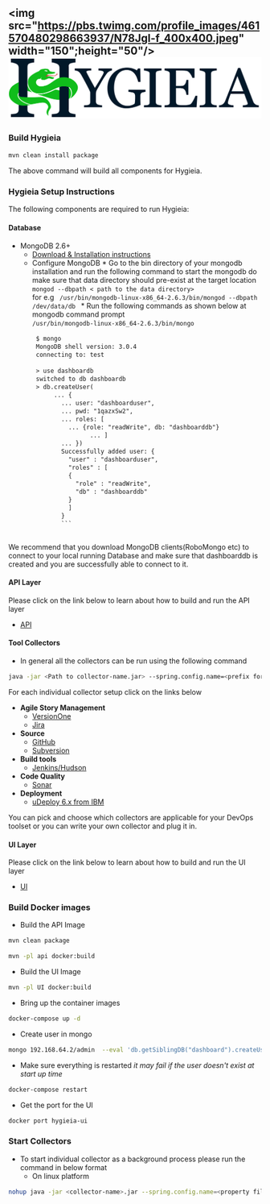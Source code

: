 <img src="https://pbs.twimg.com/profile_images/461570480298663937/N78Jgl-f_400x400.jpeg" width="150";height="50"/>![Image](/UI/src/assets/images/Hygieia_b.png)
--

### Build Hygieia
```bash
mvn clean install package
```
The above command will build all components for Hygieia.

### Hygieia Setup Instructions
The following components are required to run Hygieia:

#### Database
* MongoDB 2.6+
     * [Download & Installation instructions](https://www.mongodb.org/downloads#previous)
     * Configure MongoDB
      * Go to the bin directory of your mongodb installation and run the following command to start the mongodb do make sure that data directory should pre-exist at the target location <br/>
       <code>mongod --dbpath < path to the data directory> </code> <br/>
       for e.g <code> /usr/bin/mongodb-linux-x86_64-2.6.3/bin/mongod --dbpath /dev/data/db </code>
      * Run the following commands as shown below at mongodb command prompt
        <code> /usr/bin/mongodb-linux-x86_64-2.6.3/bin/mongo </code>  
        ```Shell
         $ mongo  
         MongoDB shell version: 3.0.4
         connecting to: test  

         > use dashboardb
         switched to db dashboardb
         > db.createUser(
              ... {
                ... user: "dashboarduser",
                ... pwd: "1qazxSw2",
                ... roles: [
                  ... {role: "readWrite", db: "dashboarddb"}
                        ... ]
                ... })
                Successfully added user: {
                  "user" : "dashboarduser",
                  "roles" : [
                  {
                    "role" : "readWrite",
                    "db" : "dashboarddb"
                  }
                  ]
                }  
                ```


We recommend that you download  MongoDB clients(RoboMongo etc) to connect to your local
running Database and make sure that dashboarddb is created and you are successfully able to connect to it.

#### API Layer
Please click on the link below to learn about how to build and run the API layer
* [API](https://github.com/capitalone/Hygieia/tree/master/api)

#### Tool Collectors
* In general all the collectors can be run using the following command
```bash
java -jar <Path to collector-name.jar> --spring.config.name=<prefix for properties> --spring.config.location=<path to properties file location>
```
For each individual collector setup click on the links below

  * **Agile Story Management**
    * [VersionOne](https://github.com/capitalone/Hygieia/tree/master/VersionOneFeatureCollector)
    * [Jira](https://github.com/capitalone/Hygieia/tree/master/JiraFeatureCollector)
  * **Source**
    * [GitHub](https://github.com/capitalone/Hygieia/tree/master/GitHubSourceCodeCollector)
    * [Subversion](https://github.com/capitalone/Hygieia/tree/master/SourceCodeCollector)
  * **Build tools**
    * [Jenkins/Hudson](https://github.com/capitalone/Hygieia/tree/master/BuildCollector)
  * **Code Quality**
    * [Sonar](https://github.com/capitalone/Hygieia/tree/master/CodeQualityCollector)
  * **Deployment**
    * [uDeploy 6.x from IBM](https://github.com/capitalone/Hygieia/tree/master/DeployCollector)

You can pick and choose which collectors are applicable for your DevOps toolset or you can write your own collector and plug it in.

#### UI Layer
Please click on the link below to learn about how to build and run the UI layer
 * [UI](https://github.com/capitalone/Hygieia/tree/master/UI)

### Build Docker images

* Build the API Image

```bash
mvn clean package
```

```bash
mvn -pl api docker:build
```

* Build the UI Image

```bash
mvn -pl UI docker:build
```

* Bring up the container images

```bash
docker-compose up -d
```

* Create user in mongo

```bash
mongo 192.168.64.2/admin  --eval 'db.getSiblingDB("dashboard").createUser({user: "db", pwd: "dbpass", roles: [{role: "readWrite", db: "dashboard"}]})'
```

* Make sure everything is restarted _it may fail if the user doesn't exist at start up time_

```bash
docker-compose restart
```

* Get the port for the UI

```bash
docker port hygieia-ui
```

### Start Collectors
* To start individual collector as a background process please run the command in below format
  * On linux platform
```bash
nohup java -jar <collector-name>.jar --spring.config.name=<property file name> & >/dev/null
```
